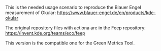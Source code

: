 This is the needed usage scenario to reproduce the 
Blauer Engel measurement of Okular: https://www.blauer-engel.de/en/products/kde-okular

The original repository files with actiona are in the Feep repository: https://invent.kde.org/teams/eco/feep

This version is the compatible one for the Green Metrics Tool.
